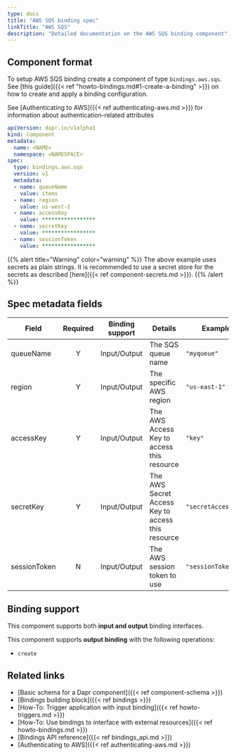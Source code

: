 ```yaml
---
type: docs
title: "AWS SQS binding spec"
linkTitle: "AWS SQS"
description: "Detailed documentation on the AWS SQS binding component"
---
```


## Component format

To setup AWS SQS binding create a component of type `bindings.aws.sqs`. See [this guide]({{< ref "howto-bindings.md#1-create-a-binding" >}}) on how to create and apply a binding configuration.

See [Authenticating to AWS]({{< ref authenticating-aws.md >}}) for information about authentication-related attributes

```yaml
apiVersion: dapr.io/v1alpha1
kind: Component
metadata:
  name: <NAME>
  namespace: <NAMESPACE>
spec:
  type: bindings.aws.sqs
  version: v1
  metadata:
  - name: queueName
    value: items
  - name: region
    value: us-west-2
  - name: accessKey
    value: *****************
  - name: secretKey
    value: *****************
  - name: sessionToken
    value: *****************

```

{{% alert title="Warning" color="warning" %}}
The above example uses secrets as plain strings. It is recommended to use a secret store for the secrets as described [here]({{< ref component-secrets.md >}}).
{{% /alert %}}

## Spec metadata fields

| Field              | Required | Binding support |  Details | Example |
|--------------------|:--------:|------------|-----|---------|
| queueName | Y | Input/Output | The SQS queue name | `"myqueue"` | 
| region             | Y        | Input/Output |  The specific AWS region | `"us-east-1"`       |
| accessKey          | Y        | Input/Output | The AWS Access Key to access this resource                              | `"key"`             |
| secretKey          | Y        | Input/Output | The AWS Secret Access Key to access this resource                       | `"secretAccessKey"` |
| sessionToken       | N        | Input/Output | The AWS session token to use                                            | `"sessionToken"`    |


## Binding support

This component supports both **input and output** binding interfaces. 

This component supports **output binding** with the following operations:

- `create`


## Related links

- [Basic schema for a Dapr component]({{< ref component-schema >}})
- [Bindings building block]({{< ref bindings >}})
- [How-To: Trigger application with input binding]({{< ref howto-triggers.md >}})
- [How-To: Use bindings to interface with external resources]({{< ref howto-bindings.md >}})
- [Bindings API reference]({{< ref bindings_api.md >}})
- [Authenticating to AWS]({{< ref authenticating-aws.md >}})

